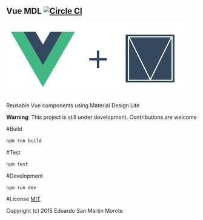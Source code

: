 Vue MDL [![Circle CI](https://circleci.com/gh/posva/vue-mdl.svg?style=svg)](https://circleci.com/gh/posva/vue-mdl)
---

![logo](logo.png)

Reusable Vue components using Material Design Lite

__Warning__: This project is still under development. Contributions are welcome

#Build

```bash
npm run build
```

#Test

```bash
npm test
```

#Development

```bash
npm run dev
```

#License
[MIT](http://opensource.org/licenses/MIT)

Copyright (c) 2015 Eduardo San Martin Morote
